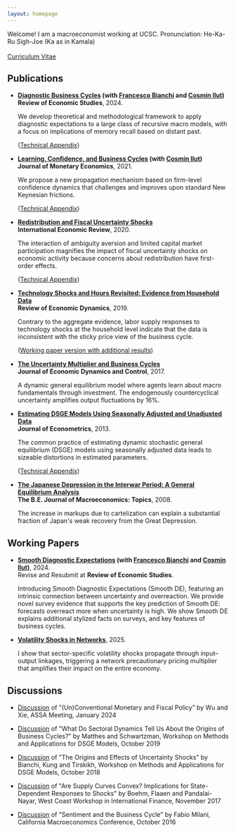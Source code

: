 ```yaml
---
layout: homepage
---
```


Welcome! I am a macroeconomist working at UCSC. 
Pronunciation: He-Ka-Ru Sigh-Joe (Ka as in Kamala)
<br>
<br>
[Curriculum Vitae](http://hsaijo.github.io/files/hikaru_saijo_cv.pdf)

## Publications

* **[Diagnostic Business Cycles](http://hsaijo.github.io/files/BIS.pdf) (with [Francesco Bianchi](https://sites.google.com/view/francescobianchi/home) and [Cosmin Ilut](https://sites.google.com/site/cosminilut/))**
  <br>
  **Review of Economic Studies**, 2024.

  We develop theoretical and methodological framework to apply diagnostic expectations to a large class of recursive macro models, with a focus on implications of memory recall based on distant past. 
  
  ([Technical Appendix](http://hsaijo.github.io/files/BIS_appendix.pdf))

* **[Learning, Confidence, and Business Cycles](http://hsaijo.github.io/files/ilut_saijo.pdf) (with [Cosmin Ilut](https://sites.google.com/site/cosminilut/))**
  <br>
  **Journal of Monetary Economics**, 2021.
  
  We propose a new propagation mechanism based on firm-level confidence dynamics that challenges and improves upon standard New Keynesian frictions.
  
  ([Technical Appendix](http://hsaijo.github.io/files/ilut_saijo_appendix.pdf))
 
* **[Redistribution and Fiscal Uncertainty Shocks](http://hsaijo.github.io/files/policy_uncertainty.pdf)**
  <br>
  **International Economic Review**, 2020.
 
  The interaction of ambiguity aversion and limited capital market participation magnifies the impact of fiscal uncertainty shocks on economic activity because concerns about redistribution have first-order effects.
  
  ([Technical Appendix](http://hsaijo.github.io/files/policy_uncertainty_appendix.pdf))

* **[Technology Shocks and Hours Revisited: Evidence from Household Data](http://hsaijo.github.io/files/hours.pdf)**
  <br>
  **Review of Economic Dynamics**, 2019.
  
  Contrary to the aggregate evidence, labor supply responses to technology shocks at the household level indicate that the data is inconsistent with the sticky price view of the business cycle.
  
  ([Working paper version with additional results](http://hsaijo.github.io/files/hours_wp.pdf))
  
* **[The Uncertainty Multiplier and Business Cycles](http://hsaijo.github.io/files/uncertainty_multiplier.pdf)**
  <br>
  **Journal of Economic Dynamics and Control**, 2017.
  
  A dynamic general equilibrium model where agents learn about macro fundamentals through investment. The endogenously countercyclical uncertainty amplifies output fluctuations by 16%.
  
* **[Estimating DSGE Models Using Seasonally Adjusted and Unadjusted Data](http://hsaijo.github.io/files/seasonal_DSGE.pdf)**
  <br>
  **Journal of Econometrics**, 2013.
  
  The common practice of estimating dynamic stochastic general equilibrium (DSGE) models using seasonally adjusted data leads to sizeable distortions in estimated parameters.
  
  ([Technical Appendix](http://hsaijo.github.io/files/seasonal_DSGE_appendix.pdf))
  
* **[The Japanese Depression in the Interwar Period: A General Equilibrium Analysis](http://hsaijo.github.io/files/japanese_depression.pdf)**
  <br>
  **The B.E. Journal of Macroeconomics: Topics**, 2008.
  
  The increase in markups due to cartelization can explain a substantial fraction of Japan's weak recovery from the Great Depression.
  
## Working Papers

* **[Smooth Diagnostic Expectations](http://hsaijo.github.io/files/SmoothDE_paper.pdf) (with [Francesco Bianchi](https://sites.google.com/view/francescobianchi/home) and [Cosmin Ilut](https://sites.google.com/site/cosminilut/))**, 2024.
  <br>
Revise and Resubmit at **Review of Economic Studies**.

  Introducing Smooth Diagnostic Expectations (Smooth DE), featuring an intrinsic connection between uncertainty and overreaction. We provide novel survey evidence that supports the key prediction of Smooth DE: forecasts overreact more when uncertainty is high. We show Smooth DE explains additional stylized facts on surveys, and key features of business cycles. 

* **[Volatility Shocks in Networks](http://hsaijo.github.io/files/volatility_network.pdf)**, 2025.

  I show that sector-specific volatility shocks propagate through input–output linkages, triggering a network precautionary pricing multiplier that amplifies their impact on the entire economy.


## Discussions

* [Discussion](http://hsaijo.github.io/files/wu_xie_discussion.pdf) of "(Un)Conventional Monetary and Fiscal Policy” by Wu and Xie, ASSA Meeting, January 2024 

* [Discussion](http://hsaijo.github.io/files/MS_slide.pdf) of "What Do Sectoral Dynamics Tell Us About the Origins of Business Cycles?” by Matthes and Schwartzman, Workshop on Methods and Applications for DSGE Models, October 2019 

* [Discussion](http://hsaijo.github.io/files/BKT_slide.pdf) of "The Origins and Effects of Uncertainty Shocks" by Bianchi, Kung and Tirskikh, Workshop on Methods and Applications for DSGE Models, October 2018

* [Discussion](http://hsaijo.github.io/files/boehm_slide.pdf) of "Are Supply Curves Convex? Implications for State-Dependent Responses to Shocks" by Boehm, Flaaen and Pandalai-Nayar, West Coast Workshop in International Finance, November 2017

* [Discussion](http://hsaijo.github.io/files/milani_slide.pdf) of "Sentiment and the Business Cycle" by Fabio Milani, California Macroeconomics Conference, October 2016

